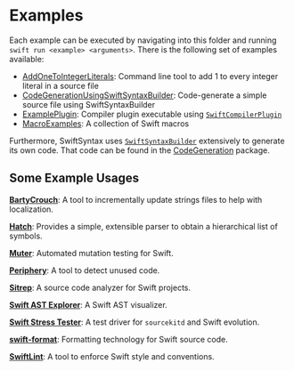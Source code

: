 # Examples

Each example can be executed by navigating into this folder and running `swift run <example> <arguments>`. There is the following set of examples available:

- [AddOneToIntegerLiterals](Sources/AddOneToIntegerLiterals/AddOneToIntegerLiterals.swift): Command line tool to add 1 to every integer literal in a source file
- [CodeGenerationUsingSwiftSyntaxBuilder](Sources/CodeGenerationUsingSwiftSyntaxBuilder/CodeGenerationUsingSwiftSyntaxBuilder.swift): Code-generate a simple source file using SwiftSyntaxBuilder
- [ExamplePlugin](Sources/ExamplePlugin): Compiler plugin executable using [`SwiftCompilerPlugin`](../Sources/SwiftCompilerPlugin)
- [MacroExamples](Sources/MacroExamples): A collection of Swift macros

Furthermore, SwiftSyntax uses [`SwiftSyntaxBuilder`](../Sources/SwiftSyntaxBuilder) extensively to generate its own code. That code can be found in the [CodeGeneration](../CodeGeneration) package.

## Some Example Usages

[**BartyCrouch**](https://github.com/Flinesoft/BartyCrouch): A tool to incrementally update strings files to help with localization.

[**Hatch**](https://github.com/sdidla/Hatch): Provides a simple, extensible parser to obtain a hierarchical list of symbols.

[**Muter**](https://github.com/muter-mutation-testing/muter): Automated mutation testing for Swift.

[**Periphery**](https://github.com/peripheryapp/periphery): A tool to detect unused code.

[**Sitrep**](https://github.com/twostraws/Sitrep): A source code analyzer for Swift projects.

[**Swift AST Explorer**](https://swift-ast-explorer.com/): A Swift AST visualizer.

[**Swift Stress Tester**](https://github.com/apple/swift-stress-tester): A test driver for `sourcekitd` and Swift evolution.

[**swift-format**](https://github.com/apple/swift-format): Formatting technology for Swift source code.

[**SwiftLint**](https://github.com/realm/SwiftLint): A tool to enforce Swift style and conventions.
